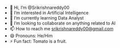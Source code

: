 - 👋 Hi, I’m @Srikrishnareddy00
- 👀 I’m interested in Artificial Intelligence
- 🌱 I’m currently learning Data Analyst
- 💞️ I’m looking to collaborate on anything related to AI
- 📫 How to reach me srikrishnareddy00@gmail.com
- 😄 Pronouns: He/Him
- ⚡ Fun fact: Tomato is a fruit.

<!---
Srikrishnareddy00/Srikrishnareddy00 is a ✨ special ✨ repository because its `README.md` (this file) appears on your GitHub profile.
You can click the Preview link to take a look at your changes.
--->
